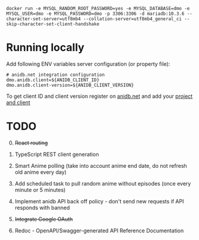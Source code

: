 ```
docker run -e MYSQL_RANDOM_ROOT_PASSWORD=yes -e MYSQL_DATABASE=dmo -e MYSQL_USER=dmo -e MYSQL_PASSWORD=dmo -p 3306:3306 -d mariadb:10.3.6 --character-set-server=utf8mb4 --collation-server=utf8mb4_general_ci --skip-character-set-client-handshake
```

# Running locally

Add following ENV variables server configuration (or property file):
```properties
# anidb.net integration configuration
dmo.anidb.client=${ANIDB_CLIENT_ID}
dmo.anidb.client-version=${ANIDB_CLIENT_VERSION}
```

To get client ID and client version register on [anidb.net](https://anidb.net/) and add your
[project and client](https://anidb.net/perl-bin/animedb.pl?show=client) 

# TODO

0. <s>React routing</s>

0. TypeScript REST client generation

0. Smart Anime polling (take into account anime end date, do not refresh old anime every day)

0. Add scheduled task to pull random anime without episodes (once every minute or 5 minutes)

0. Implement anidb API back off policy - don't send new requests if API responds with <error>banned</error> 

0. <s>Integrate Google OAuth</s>

0. Redoc - OpenAPI/Swagger-generated API Reference Documentation
